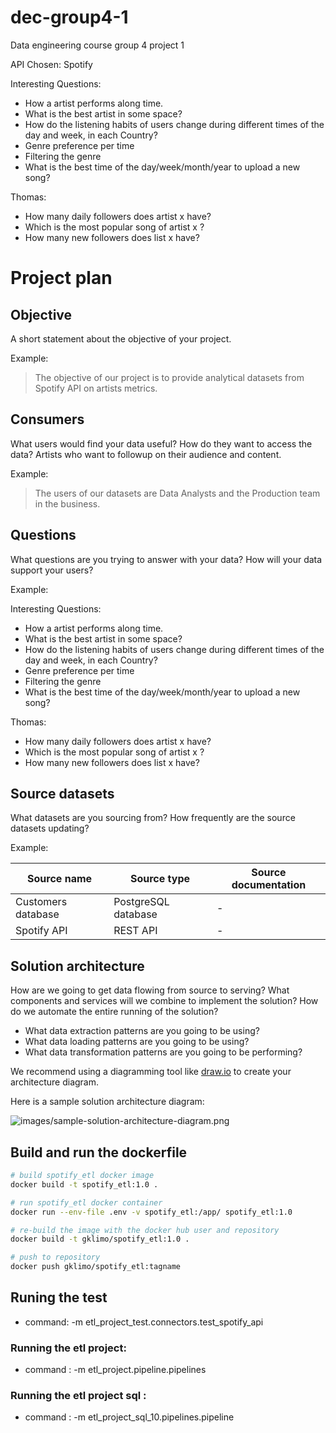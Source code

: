 # dec-group4-1
Data engineering course group 4 project 1

API Chosen: Spotify

Interesting Questions:
- How a artist performs along time.
- What is the best artist in some space?
- How do the listening habits of users change during different times of the day and week, in each Country?
- Genre preference per time
- Filtering the genre
- What is the best time of the day/week/month/year to upload a new song?

Thomas:
- How many daily followers does artist x have?
- Which is the most popular song of artist x ?
- How many new followers does list x have?
# Project plan

## Objective

A short statement about the objective of your project.

Example:

> The objective of our project is to provide analytical datasets from Spotify API on artists metrics.

## Consumers

What users would find your data useful? How do they want to access the data?
Artists who want to followup on their audience and content.

Example:

> The users of our datasets are Data Analysts and the Production team in the business.

## Questions

What questions are you trying to answer with your data? How will your data support your users?

Example:

Interesting Questions:
- How a artist performs along time.
- What is the best artist in some space?
- How do the listening habits of users change during different times of the day and week, in each Country?
- Genre preference per time
- Filtering the genre
- What is the best time of the day/week/month/year to upload a new song?

Thomas:
- How many daily followers does artist x have?
- Which is the most popular song of artist x ?
- How many new followers does list x have?

## Source datasets

What datasets are you sourcing from? How frequently are the source datasets updating?

Example:

| Source name | Source type | Source documentation |
| - | - | - |
| Customers database | PostgreSQL database | - |
| Spotify API | REST API | - |

## Solution architecture

How are we going to get data flowing from source to serving? What components and services will we combine to implement the solution? How do we automate the entire running of the solution?

- What data extraction patterns are you going to be using?
- What data loading patterns are you going to be using?
- What data transformation patterns are you going to be performing?

We recommend using a diagramming tool like [draw.io](https://draw.io/) to create your architecture diagram.

Here is a sample solution architecture diagram:

![images/sample-solution-architecture-diagram.png](images/sample-solution-architecture-diagram.png)

## Build and run the dockerfile

```bash
# build spotify_etl docker image
docker build -t spotify_etl:1.0 .

# run spotify_etl docker container
docker run --env-file .env -v spotify_etl:/app/ spotify_etl:1.0

# re-build the image with the docker hub user and repository
docker build -t gklimo/spotify_etl:1.0 .

# push to repository
docker push gklimo/spotify_etl:tagname

```


## Runing the test
- command: -m etl_project_test.connectors.test_spotify_api

### Running the etl project:
-  command : -m etl_project.pipeline.pipelines
### Running the etl project sql :
-  command : -m etl_project_sql_10.pipelines.pipeline
